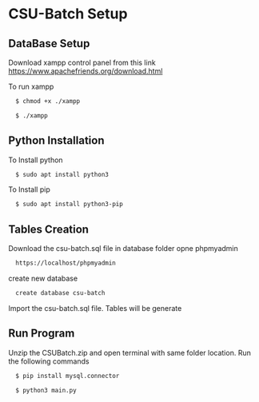 
# CSU-Batch Setup




## DataBase Setup
Download xampp control panel from this link
https://www.apachefriends.org/download.html






To run xampp

```bash
  $ chmod +x ./xampp
```
```bash
  $ ./xampp
```

## Python Installation

To Install python

```bash
  $ sudo apt install python3
```

To Install pip
```bash
  $ sudo apt install python3-pip
```

## Tables Creation

Download the csu-batch.sql file in database folder opne phpmyadmin
```bash
  https://localhost/phpmyadmin
```
create new database
```bash
  create database csu-batch
```
Import the csu-batch.sql file. Tables will be generate

## Run Program

Unzip the CSUBatch.zip and open terminal with same folder location.
Run the following commands
```bash
  $ pip install mysql.connector
```

```bash
  $ python3 main.py
```